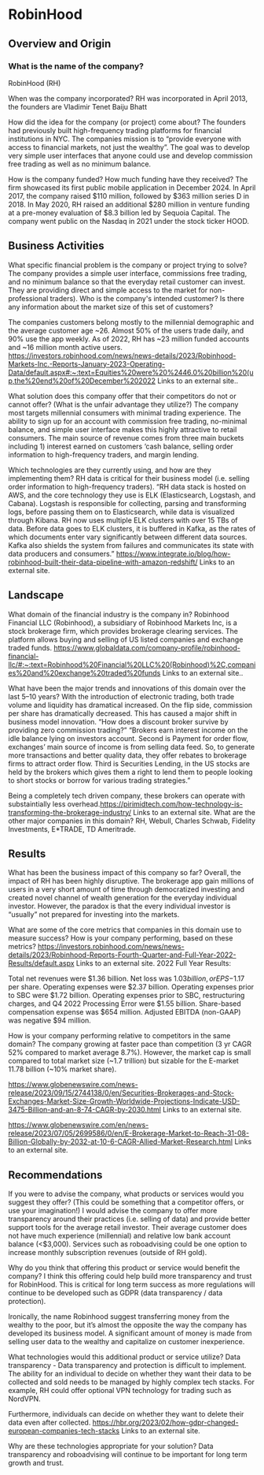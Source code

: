 # RobinHood
## Overview and Origin

### What is the name of the company?  
RobinHood (RH)

When was the company incorporated?
RH was incorporated in April 2013, the founders are Vladimir Tenet Baiju Bhatt

How did the idea for the company (or project) come about?
The founders had previously built high-frequency trading platforms for financial institutions in NYC. The companies mission is to “provide everyone with access to financial markets, not just the wealthy”. The goal was to develop very simple user interfaces that anyone could use and develop commission free trading as well as no minimum balance.

How is the company funded? How much funding have they received?
The firm showcased its first public mobile application in December 2024. In April 2017, the company raised $110 million, followed by $363 million series D in 2018. In May 2020, RH raised an additional $280 million in venture funding at a pre-money evaluation of $8.3 billion led by Sequoia Capital. The company went public on the Nasdaq in 2021 under the stock ticker HOOD.

## Business Activities

What specific financial problem is the company or project trying to solve?
The company provides a simple user interface, commissions free trading, and no minimum balance so that the everyday retail customer can invest. They are providing direct and simple access to the market for non-professional traders).
Who is the company's intended customer? Is there any information about the market size of this set of customers?

The companies customers belong mostly to the millennial demographic and the average customer age ~26. Almost 50% of the users trade daily, and 90% use the app weekly. As of 2022, RH has ~23 million funded accounts and ~16 million month active users.
https://investors.robinhood.com/news/news-details/2023/Robinhood-Markets-Inc.-Reports-January-2023-Operating-Data/default.aspx#:~:text=Equities%20were%20%2446.0%20billion%20(up,the%20end%20of%20December%202022 Links to an external site..

What solution does this company offer that their competitors do not or cannot offer? (What is the unfair advantage they utilize?)
The company most targets millennial consumers with minimal trading experience. The ability to sign up for an account with commission free trading, no-minimal balance, and simple user interface makes this highly attractive to retail consumers. The main source of revenue comes from three main buckets including 1) interest earned on customers ‘cash balance, selling order information to high-frequency traders, and margin lending.

Which technologies are they currently using, and how are they implementing them?
RH data is critical for their business model (i.e. selling order information to high-frequency traders).
“RH data stack is hosted on AWS, and the core technology they use is ELK (Elasticsearch, Logstash, and Cabana). Logstash is responsible for collecting, parsing and transforming logs, before passing them on to Elasticsearch, while data is visualized through Kibana. RH now uses multiple ELK clusters with over 15 TBs of data. Before data goes to ELK clusters, it is buffered in Kafka, as the rates of which documents enter vary significantly between different data sources. Kafka also shields the system from failures and communicates its state with data producers and consumers.”
https://www.integrate.io/blog/how-robinhood-built-their-data-pipeline-with-amazon-redshift/ Links to an external site.

## Landscape

What domain of the financial industry is the company in?
Robinhood Financial LLC (Robinhood), a subsidiary of Robinhood Markets Inc, is a stock brokerage firm, which provides brokerage clearing services. The platform allows buying and selling of US listed companies and exchange traded funds.
https://www.globaldata.com/company-profile/robinhood-financial-llc/#:~:text=Robinhood%20Financial%20LLC%20(Robinhood)%2C,companies%20and%20exchange%20traded%20funds Links to an external site..

What have been the major trends and innovations of this domain over the last 5–10 years?
With the introduction of electronic trading, both trade volume and liquidity has dramatical increased. On the flip side, commission per share has dramatically decreased. This has caused a major shift in business model innovation. “How does a discount broker survive by providing zero commission trading?”
“Brokers earn interest income on the idle balance lying on investors account. Second is Payment for order flow, exchanges’ main source of income is from selling data feed. So, to generate more transactions and better quality data, they offer rebates to brokerage firms to attract order flow. Third is Securities Lending, in the US stocks are held by the brokers which gives them a right to lend them to people looking to short stocks or borrow for various trading strategies.”

Being a completely tech driven company, these brokers can operate with substaintially less overhead.https://pirimidtech.com/how-technology-is-transforming-the-brokerage-industry/ Links to an external site.
What are the other major companies in this domain?
RH, Webull, Charles Schwab, Fidelity Investments, E*TRADE, TD Ameritrade.

## Results
What has been the business impact of this company so far?
Overall, the impact of RH has been highly disruptive. The brokerage app gain millions of users in a very short amount of time through democratized investing and created novel channel of wealth generation for the everyday individual investor. However, the paradox is that the every individual investor is “usually” not prepared for investing into the markets.

What are some of the core metrics that companies in this domain use to measure success? How is your company performing, based on these metrics? https://investors.robinhood.com/news/news-details/2023/Robinhood-Reports-Fourth-Quarter-and-Full-Year-2022-Results/default.aspx Links to an external site.
2022 Full Year Results:

Total net revenues were $1.36 billion. Net loss was $1.03 billion, or EPS -$1.17 per share. Operating expenses were $2.37 billion. Operating expenses prior to SBC were $1.72 billion. Operating expenses prior to SBC, restructuring charges, and Q4 2022 Processing Error were $1.55 billion. Share-based compensation expense was $654 million. Adjusted EBITDA (non-GAAP) was negative $94 million.

How is your company performing relative to competitors in the same domain?
The company growing at faster pace than competition (3 yr CAGR 52% compared to market average 8.7%). However, the market cap is small compared to total market size (~1.7 trillion) but sizable for the E-market 11.78 billion (~10% market share).

https://www.globenewswire.com/news-release/2023/09/15/2744138/0/en/Securities-Brokerages-and-Stock-Exchanges-Market-Size-Growth-Worldwide-Projections-Indicate-USD-3475-Billion-and-an-8-74-CAGR-by-2030.html Links to an external site.

https://www.globenewswire.com/en/news-release/2023/07/05/2699586/0/en/E-Brokerage-Market-to-Reach-31-08-Billion-Globally-by-2032-at-10-6-CAGR-Allied-Market-Research.html Links to an external site.

## Recommendations
If you were to advise the company, what products or services would you suggest they offer? (This could be something that a competitor offers, or use your imagination!)
I would advise the company to offer more transparency around their practices (i.e. selling of data) and provide better support tools for the average retail investor. Their average customer does not have much experience (millennial) and relative low bank account balance (<$3,000). Services such as roboadvising could be one option to increase monthly subscription revenues (outside of RH gold).

Why do you think that offering this product or service would benefit the company?
I think this offering could help build more transparency and trust for RobinHood. This is critical for long term success as more regulations will continue to be developed such as GDPR (data transparency / data protection).

Ironically, the name Robinhood suggest transferring money from the wealthy to the poor, but it’s almost the opposite the way the company has developed its business model. A significant amount of money is made from selling user data to the wealthy and capitalize on customer inexperience.

What technologies would this additional product or service utilize?
Data transparency - Data transparency and protection is difficult to implement. The ability for an individual to decide on whether they want their data to be collected and sold needs to be managed by highly complex tech stacks. For example, RH could offer optional VPN technology for trading such as NordVPN.

Furthermore, individuals can decide on whether they want to delete their data even after collected.
https://hbr.org/2023/02/how-gdpr-changed-european-companies-tech-stacks Links to an external site.

Why are these technologies appropriate for your solution?
Data transparency and roboadvising will continue to be important for long term growth and trust.
